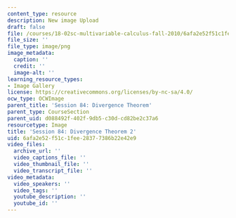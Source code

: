 ```yaml
---
content_type: resource
description: New image Upload
draft: false
file: /courses/18-02sc-multivariable-calculus-fall-2010/6afa2e52f51c1fee28377386b22e42e9_MIT18_02SC_L28Brds_14.png
file_size: ''
file_type: image/png
image_metadata:
  caption: ''
  credit: ''
  image-alt: ''
learning_resource_types:
- Image Gallery
license: https://creativecommons.org/licenses/by-nc-sa/4.0/
ocw_type: OCWImage
parent_title: 'Session 84: Divergence Theorem'
parent_type: CourseSection
parent_uid: d088492f-402f-9db5-c30d-cd82be2c37a6
resourcetype: Image
title: 'Session 84: Divergence Theorem 2'
uid: 6afa2e52-f51c-1fee-2837-7386b22e42e9
video_files:
  archive_url: ''
  video_captions_file: ''
  video_thumbnail_file: ''
  video_transcript_file: ''
video_metadata:
  video_speakers: ''
  video_tags: ''
  youtube_description: ''
  youtube_id: ''
---
```

